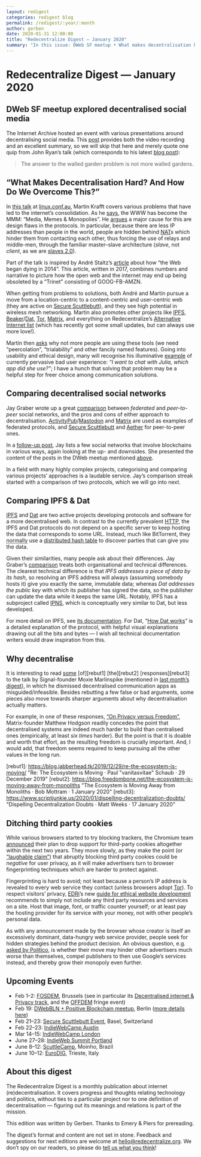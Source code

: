 ```yaml
---
layout: redigest
categories: redigest blog
permalink: /redigest/:year/:month
author: gerben
date: 2020-01-31 12:00:00
title: "Redecentralize Digest — January 2020"
summary: "In this issue: DWeb SF meetup • What makes decentralisation hard? • Jay’s project comparisons • etc."
---
```


Redecentralize Digest — January 2020
====================================


## DWeb SF meetup explored decentralised social media

The Internet Archive hosted an event with various presentations around decentralising social media. This [post][ia-blog] provides both the video recording and an excellent summary, so we will skip that here and merely quote one quip from John Ryan’s talk (which corresponds to his latest [blog post][john-blog]):

> The answer to the walled garden problem is not more walled gardens.

[ia-blog]: https://blog.archive.org/2020/01/30/our-social-media-is-broken-is-decentralization-the-fix/ "Our Social Media is Broken. Is Decentralization the Fix? · Wendy Hanamura · 30 January 2020"
[john-blog]: https://medium.com/decentralized-web/decentralizing-ending-walled-gardens-6f0d4a8b4e98 "Decentralizing: ending walled gardens · John Patrick Ryan · 7 January 2020"


## “What Makes Decentralisation Hard? And How Do We Overcome This?”

In [this talk][] at [linux.conf.au][], Martin Krafft covers various problems that have led to the internet’s consolidation. As he [says][t-mmm], the WWW has become the MMM: “Media, Memes & Monopolies”. He [argues][t-flaws] a major cause for this are design flaws in the protocols. In particular, because there are less IP addresses than people in the world, people are hidden behind [NAT][]s which hinder them from contacting each other, thus forcing the use of relays and middle-men, through the familiar master–slave architecture (*slave*, not *client*, as we are [slaves 2.0][]).

Part of the talk is inspired by André Staltz’s [article][staltz] about how “the Web began dying in 2014”. This article, written in 2017, combines numbers and narrative to picture how the open web and the internet may end up being obsoleted by a “Trinet” consisting of GOOG-FB-AMZN.

When getting from problems to solutions, both André and Martin pursue a move from a location-centric to a content-centric and user-centric web (they are active on [Secure Scuttlebutt][]), and they see high potential in wireless mesh networking. Martin also promotes other projects like [IPFS][], [Beaker][]/[Dat][], [Tor][], [Matrix][], and everything on Redecentralize’s [Alternative Internet list][] (which has recently got some small updates, but can always use more love!).

Martin then [asks][t-why] why not more people are using these tools (we need “peercolation”, “trialability” and other fancily named features). Going into usability and ethical design, many will recognise his illuminative [example][t-julia] of currently pervasive bad user experience: *“I want to chat with Julia, which app did she use?”*; I have a hunch that solving that problem may be a helpful step for freer choice among communication solutions.

[this talk]: https://www.youtube.com/embed/s4x5PPwzXkQ?rel=0&iv_load_policy=3&modestbranding=1&autoplay=1&start=28 "What Makes Decentralisation Hard? And How Do We Overcome This? · Martin Kraft · LCA 2020"
[linux.conf.au]: https://linux.conf.au/
[t-mmm]: https://www.youtube.com/embed/s4x5PPwzXkQ?start=153&end=178&rel=0&iv_load_policy=3&modestbranding=1&autoplay=1 "2:33–2:58 in the video"
[t-flaws]: https://www.youtube.com/embed/s4x5PPwzXkQ?start=597&rel=0&iv_load_policy=3&modestbranding=1&autoplay=1 "≥9:57 in the video"
[NAT]: https://en.wikipedia.org/wiki/Network_address_translation "Network Address Translation is a method of remapping one IP address space into another"
[slaves 2.0]: https://www.youtube.com/embed/s4x5PPwzXkQ?start=407&end=488&rel=0&iv_load_policy=3&modestbranding=1&autoplay=1 "6:47–8:08 in the video"
[staltz]: https://staltz.com/the-web-began-dying-in-2014-heres-how.html "The Web began dying in 2014, here's how · André Staltz · 30 October 2017"
[IPFS]: https://ipfs.io "InterPlanetary File System; a peer-to-peer hypermedia protocol"
[Beaker]: https://beakerbrowser.com/ "“Beaker is an experimental browser for exploring and building the peer-to-peer Web.” (using the Dat protocol)"
[Dat]: https://www.datprotocol.com/ "“Dat is a new p2p hypermedia protocol. It provides public-key-addressed file archives which can be synced securely and browsed on-demand.”"
[Tor]: https://www.torproject.org/ "Tor provides privacy online by routing users’ traffic through multiple servers and encrypting it each step of the way"
[Matrix]: https://matrix.org/ "Matrix is an “open standard for secure, decentralised, real-time communication”"
[Secure Scuttlebutt]: https://www.scuttlebutt.nz/ "Secure Scuttlebutt is a “decentralised secure gossip platform”"
[Alternative Internet list]: https://github.com/redecentralize/alternative-internet "“A collection of interesting new networks and tech aiming at decentralisation (in some form)”"
[t-why]: https://www.youtube.com/embed/s4x5PPwzXkQ?start=1305&rel=0&iv_load_policy=3&modestbranding=1&autoplay=1 "≥21:45 in the video"
[t-julia]: https://www.youtube.com/embed/s4x5PPwzXkQ?start=1671&end=1825&rel=0&iv_load_policy=3&modestbranding=1&autoplay=1 "27:51–30:25 in the video"


## Comparing decentralised social networks

Jay Graber wrote up a great [comparison][comparison-social] between *federated* and *peer-to-peer* social networks, and the pros and cons of either approach to decentralisation. [ActivityPub][]/[Mastodon][] and [Matrix][] are used as examples of federated protocols, and [Secure Scuttlebutt][] and [Aether][] for peer-to-peer ones.

In a [follow-up post][], Jay lists a few social networks that involve blockchains in various ways, again looking at the up- and downsides. She presented the content of the posts in the DWeb meetup mentioned [above](#dweb-sf-meetup-explored-decentralised-social-media).

In a field with many highly complex projects, categorising and comparing various projects’ approaches is a laudable service. Jay’s comparison streak started with a comparison of two protocols, which we will go into next.

[comparison-social]: https://medium.com/@jaygraber/decentralized-social-networks-e5a7a2603f53 "Decentralized Social Networks · Jay Graber · 9 January 2020"
[ActivityPub]: https://activitypub.rocks/ "ActivityPub is the standard that powers Mastodon and other social media in the ‘Fediverse’"
[Mastodon]: https://joinmastodon.org/ "Mastodon is software resembling Twitter, but federating like email, so the social network (‘fediverse’) spans across independent instances."
[Matrix]: https://matrix.org/ "Matrix is an “open standard for secure, decentralised, real-time communication”"
[Secure Scuttlebutt]: https://www.scuttlebutt.nz/ "Secure Scuttlebutt is a “decentralised secure gossip platform”"
[Aether]: https://getaether.net/ "Aether is a Reddit-like app for “peer-to-peer ephemeral public communities”"
[follow-up post]: https://medium.com/@jaygraber/blockchain-social-networks-c941fb337970 "Blockchain Social Networks: Using blockchains for monetization and data storage · Jay Graber · 17 January 2020"


## Comparing IPFS & Dat

[IPFS][] and [Dat][] are two active projects developing protocols and software for a more decentralised web. In contrast to the currently prevalent [HTTP][], the IPFS and Dat protocols do not depend on a specific server to keep hosting the data that corresponds to some URL. Instead, much like BitTorrent, they <abbr title="I say “normally”, as both projects are very modular and allow other methods of discovery and transport">normally</abbr> use a [distributed hash table][] to discover parties that can give you the data.

Given their similarities, many people ask about their differences. Jay Graber’s [comparison][comparison-dat-ipfs] treats both organisational and technical differences. The clearest technical difference is that *IPFS addresses a piece of data by its hash*, so resolving an IPFS address will always (assuming somebody hosts it) give you exactly the same, immutable data; whereas *Dat addresses the public key* with which its publisher has signed the data, so the publisher can update the data while it keeps the same URL. Notably, IPFS has a subproject called [IPNS][], which is conceptually very similar to Dat, but less developed.

For more detail on IPFS, see [its documentation][IPFS docs]. For Dat, “[How Dat works][]” is a detailed explanation of the protocol, with helpful visual explanations drawing out all the bits and bytes — I wish all technical documentation writers would draw inspiration from this.

[IPFS]: https://ipfs.io "InterPlanetary File System; a peer-to-peer hypermedia protocol"
[Dat]: https://www.datprotocol.com/ "“Dat is a new p2p hypermedia protocol. It provides public-key-addressed file archives which can be synced securely and browsed on-demand.”"
[HTTP]: https://en.wikipedia.org/wiki/Hypertext_Transfer_Protocol "Hypertext Transfer Protocol, the primary communication protocol driving the World Wide Web"
[distributed hash table]: https://en.wikipedia.org/wiki/Distributed_hash_table "A DHT is, simply put, an approach to store data on a network of computers by spreading it among them"
[comparison-dat-ipfs]: https://medium.com/@jaygraber/comparing-ipfs-and-dat-8f3891d3a603 "Comparing IPFS and Dat · Jay Graber · 26 December 2019"
[IPNS]: https://docs.ipfs.io/guides/concepts/ipns/ "Inter-Planetary Name System"
[IPFS docs]: https://docs.ipfs.io/guides/concepts/
[How Dat Works]: https://datprotocol.github.io/how-dat-works/


## Why decentralise

It is interesting to read [some][rebut0] [of][rebut1] [the][rebut2] [responses][rebut3] to the talk by Signal-founder Moxie Marlinspike (mentioned in [last month’s digest][]), in which he dismissed decentralised communication apps as misguided/infeasible. Besides rebutting a few false or bad arguments, some pieces also move towards sharper arguments about why decentralisation actually matters.

For example, in one of these responses, [“On Privacy versus Freedom”][rebut0], Matrix-founder Matthew Hodgson readily concedes the point that decentralised systems are indeed much harder to build than centralised ones (empirically, at least *six times* harder). But the point is that it is doable and worth that effort, as the resulting freedom is crucially important. And, I would add, that freedom seems required to keep pursuing all the other values in the long run.

[last month’s digest]: https://redecentralize.org/redigest/2019/12#36c3-happened
[rebut0]: https://matrix.org/blog/2020/01/02/on-privacy-versus-freedom/ "On Privacy versus Freedom · Matthew Hodgson · 2 January 2020"
[rebut1]: https://blog.jabberhead.tk/2019/12/29/re-the-ecosystem-is-moving/ "Re: The Ecosystem is Moving · Paul "vanitasvitae" Schaub · 29 December 2019"
[rebut2]: https://blog.freedombone.net/the-ecosystem-is-moving-away-from-monoliths "The Ecosystem is Moving Away from Monoliths · Bob Mottram · 1 January 2020"
[rebut3]: https://www.scriptjunkie.us/2020/01/dispelling-decentralization-doubts/ "Dispelling Decentralization Doubts · Matt Weeks · 17 January 2020"


## Ditching third party cookies

While various browsers started to try blocking trackers, the Chromium team [announced][] their plan to drop support for third-party cookies altogether within the next two years. They move slowly, as they make the point (or [“laughable claim”][eff-august]) that abruptly blocking third party cookies could be *negative* for user privacy, as it will make advertisers turn to browser fingerprinting techniques which are harder to protect against.

Fingerprinting is hard to avoid; not least because a person’s IP address is revealed to every web service they contact (unless browsers adopt [Tor][]). To respect visitors’ privacy, [EDRi][]’s new [guide for ethical website development][] recommends to simply not include any third party resources and services on a site. Host that image, font, or traffic counter yourself; or at least pay the hosting provider for its service with your money, not with other people’s personal data.

As with any announcement made by the browser whose creator is itself an excessively dominant, data-hungry web service provider, people seek for hidden strategies behind the product decision. An obvious question, e.g. [asked by Politico][], is whether their move may hinder other advertisers much worse than themselves, compel publishers to then use Google’s services instead, and thereby grow their monopoly even further.

[announced]: https://blog.chromium.org/2020/01/building-more-private-web-path-towards.html "Building a more private web: A path towards making third party cookies obsolete · Justin Schuh, Chrome Engineering Director · 14 January 2020"
[google-august]: https://www.blog.google/products/chrome/building-a-more-private-web/ "Building a more private web · Justin Schuh, Chrome Engineering Director · 22 August 2019"
[eff-august]: https://www.eff.org/deeplinks/2019/08/dont-play-googles-privacy-sandbox-1 "Don't Play in Google's Privacy Sandbox · Bennett Cyphers · 30 August 2019"
[Tor]: https://www.torproject.org/ "Tor provides privacy online by routing users’ traffic through multiple servers and encrypting it each step of the way"
[EDRi]: https://edri.org/ "European Digital Rights, an association of civil and human rights organisations from across Europe"
[guide for ethical website development]: https://edri.org/ethical-web-dev/ "#EthicalWebDev – guide for ethical website development and maintenance · Guillermo Peris / EDRi · 15 January 2020"
[asked by Politico]: https://www.politico.eu/article/google-privacy-competition-chrome-publishers-online-advertising-antitrust/ "Google’s renewed privacy push raises tough antitrust questions · Mark Scott / Politico · 16 January 2020"


## Upcoming Events

- Feb 1–2: [FOSDEM](https://fosdem.org/2020/), Brussels (see in particular its [Decentralised internet & Privacy track](https://fosdem.org/2020/schedule/track/decentralized_internet_and_privacy/), and the [OFFDEM](https://ps.zoethical.org/c/cooperation/offdem) fringe event)
- Feb 19: [DWebBLN + Positive Blockchain meetup](https://www.eventbrite.com/e/an-exploration-into-decentralization-panel-discussion-science-fair-tickets-92027535837), Berlin  ([more details here](https://www.meetup.com/dweb-berlin/events/268295872/))
- Feb 21–23: [Secure Scuttlebutt Event](https://opencollective.com/secure-scuttlebutt-consortium/updates/scuttleverse-newsletter-9), Basel, Switzerland
- Feb 22–23: [IndieWebCamp Austin](https://2020.indieweb.org/austin)
- Mar 14–15: [IndieWebCamp London](https://2020.indieweb.org/london)
- June 27–28: [IndieWeb Summit Portland](https://2020.indieweb.org/summit)
- June 8–12: [ScuttleCamp](https://two.camp.scuttlebutt.nz/), Moinho, Brazil
- June 10–12: [EuroDIG](https://www.eurodig.org/index.php?id=76), Trieste, Italy


## About this digest

The Redecentralize Digest is a monthly publication about internet (re)decentralisation. It covers progress and thoughts relating technology and politics, without ties to a particular project nor to one definition of decentralisation — figuring out its meanings and relations is part of the mission.

This edition was written by Gerben. Thanks to Emery & Piers for prereading.

The digest’s format and content are not set in stone. Feedback and suggestions for next editions are welcome at <hello@redecentralize.org>. We don’t spy on our readers, so please do [tell us what you think](mailto:hello@redecentralize.org?subject=Redigest%20feedback&body=I%20find%20Redigest%20_____.%20It%20would%20be%20(even)%20better%20if%20_____.)!
